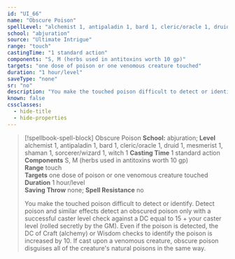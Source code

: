 ```yaml
---
id: "UI_66"
name: "Obscure Poison"
spellLevel: "alchemist 1, antipaladin 1, bard 1, cleric/oracle 1, druid 1, mesmerist 1, shaman 1, sorcerer/wizard 1, witch 1"
school: "abjuration"
source: "Ultimate Intrigue"
range: "touch"
castingTime: "1 standard action"
components: "S, M (herbs used in antitoxins worth 10 gp)"
targets: "one dose of poison or one venomous creature touched"
duration: "1 hour/level"
saveType: "none"
sr: "no"
description: "You make the touched poison difficult to detect or identify. Detect poison and similar effects detect an obscured poison only with a successful caster level check against a DC equal to 15 + your caster level (rolled secretly by the GM). Even if the poison is detected, the DC of Craft (alchemy) or Wisdom checks to identify the poison is increased by 10.  If cast upon a venomous creature, obscure poison disguises all of the creature's natural poisons in the same way."
known: false
cssclasses:
  - hide-title
  - hide-properties
---
```


> [!spellbook-spell-block] Obscure Poison
> **School:** abjuration; **Level** alchemist 1, antipaladin 1, bard 1, cleric/oracle 1, druid 1, mesmerist 1, shaman 1, sorcerer/wizard 1, witch 1
> **Casting Time** 1 standard action  
> **Components** S, M (herbs used in antitoxins worth 10 gp)  
> **Range** touch  
> **Targets** one dose of poison or one venomous creature touched  
> **Duration** 1 hour/level  
> **Saving Throw** none; **Spell Resistance** no
> 
> You make the touched poison difficult to detect or identify. Detect poison and similar effects detect an obscured poison only with a successful caster level check against a DC equal to 15 + your caster level (rolled secretly by the GM). Even if the poison is detected, the DC of Craft (alchemy) or Wisdom checks to identify the poison is increased by 10.  If cast upon a venomous creature, obscure poison disguises all of the creature's natural poisons in the same way.